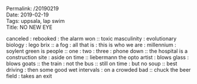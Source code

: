 Permalink: /20190219  
Date: 2019-02-19  
Tags: uppsala, lap swim  
Title: NO NEW EYE  
  
canceled : rebooked : the alarm won :: toxic masculinity : evolutionary biology : lego brix :: a fog : all that is : this is who we are : millennium : soylent green is people :: one : two : three : phone down :: the hospital is a construction site : aside on time :: liebermann the opto artist : blows glass : blows goats :: the train : not the bus :: still on time : but no soup :: best driving : then some good wet intervals : on a crowded bad :: chuck the beer field : takes an exit  
